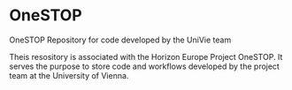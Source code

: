 # OneSTOP
OneSTOP Repository for code  developed by the UniVie team

Theis resository is associated with the Horizon Europe Project OneSTOP. It serves the purpose to store code and workflows developed by the project team at the University of Vienna.
